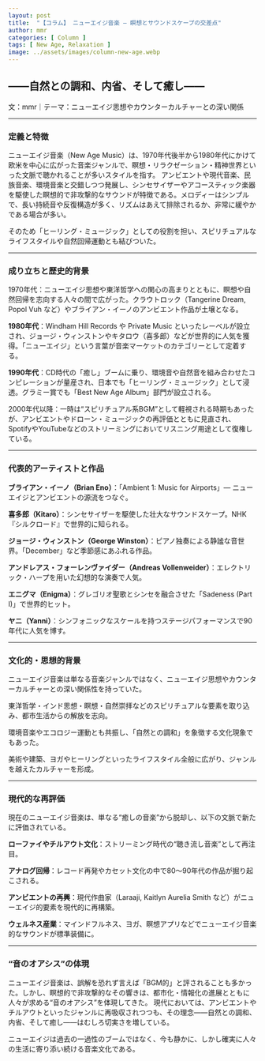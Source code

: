 ```yaml
---
layout: post
title:  "【コラム】 ニューエイジ音楽 ― 瞑想とサウンドスケープの交差点"
author: mmr
categories: [ Column ]
tags: [ New Age, Relaxation ]
image: ../assets/images/column-new-age.webp
---
```


## ――自然との調和、内省、そして癒し――


文：mmr｜テーマ：ニューエイジ思想やカウンターカルチャーとの深い関係

<hr>

### 定義と特徴

ニューエイジ音楽（New Age Music）は、1970年代後半から1980年代にかけて欧米を中心に広がった音楽ジャンルで、瞑想・リラクゼーション・精神世界といった文脈で聴かれることが多いスタイルを指す。
アンビエントや現代音楽、民族音楽、環境音楽と交錯しつつ発展し、シンセサイザーやアコースティック楽器を駆使した瞑想的で非攻撃的なサウンドが特徴である。メロディーはシンプルで、長い持続音や反復構造が多く、リズムはあえて排除されるか、非常に緩やかである場合が多い。

そのため「ヒーリング・ミュージック」としての役割を担い、スピリチュアルなライフスタイルや自然回帰運動とも結びついた。

<hr>

### 成り立ちと歴史的背景

1970年代：ニューエイジ思想や東洋哲学への関心の高まりとともに、瞑想や自然回帰を志向する人々の間で広がった。クラウトロック（Tangerine Dream, Popol Vuh など）やブライアン・イーノのアンビエント作品が土壌となる。

**1980年代**：Windham Hill Records や Private Music といったレーベルが設立され、ジョージ・ウィンストンやキタロウ（喜多郎）などが世界的に人気を獲得。「ニューエイジ」という言葉が音楽マーケットのカテゴリーとして定着する。

**1990年代**：CD時代の「癒し」ブームに乗り、環境音や自然音を組み合わせたコンピレーションが量産され、日本でも「ヒーリング・ミュージック」として浸透。グラミー賞でも「Best New Age Album」部門が設立される。

2000年代以降：一時は“スピリチュアル系BGM”として軽視される時期もあったが、アンビエントやドローン・ミュージックの再評価とともに見直され、SpotifyやYouTubeなどのストリーミングにおいてリスニング用途として復権している。

<hr>

### 代表的アーティストと作品

**ブライアン・イーノ（Brian Eno）**：「Ambient 1: Music for Airports」― ニューエイジとアンビエントの源流をつなぐ。

**喜多郎（Kitaro）**：シンセサイザーを駆使した壮大なサウンドスケープ。NHK『シルクロード』で世界的に知られる。

**ジョージ・ウィンストン（George Winston）**：ピアノ独奏による静謐な音世界。「December」など季節感にあふれる作品。

**アンドレアス・フォーレンヴァイダー（Andreas Vollenweider）**：エレクトリック・ハープを用いた幻想的な演奏で人気。

**エニグマ（Enigma）**：グレゴリオ聖歌とシンセを融合させた「Sadeness (Part I)」で世界的ヒット。

**ヤニ（Yanni）**：シンフォニックなスケールを持つステージパフォーマンスで90年代に人気を博す。

<hr>

### 文化的・思想的背景

ニューエイジ音楽は単なる音楽ジャンルではなく、ニューエイジ思想やカウンターカルチャーとの深い関係性を持っていた。

東洋哲学・インド思想・瞑想・自然崇拝などのスピリチュアルな要素を取り込み、都市生活からの解放を志向。

環境音楽やエコロジー運動とも共振し、「自然との調和」を象徴する文化現象でもあった。

美術や建築、ヨガやヒーリングといったライフスタイル全般に広がり、ジャンルを越えたカルチャーを形成。

<hr>

### 現代的な再評価

現在のニューエイジ音楽は、単なる“癒しの音楽”から脱却し、以下の文脈で新たに評価されている。

**ローファイやチルアウト文化**：ストリーミング時代の“聴き流し音楽”として再注目。

**アナログ回帰**：レコード再発やカセット文化の中で80〜90年代の作品が掘り起こされる。

**アンビエントの再興**：現代作曲家（Laraaji, Kaitlyn Aurelia Smith など）がニューエイジ的要素を現代的に再構築。

**ウェルネス産業**：マインドフルネス、ヨガ、瞑想アプリなどでニューエイジ音楽的なサウンドが標準装備に。

<hr>

### “音のオアシス”の体現

ニューエイジ音楽は、誤解を恐れず言えば「BGM的」と評されることも多かった。しかし、瞑想的で非攻撃的なその響きは、都市化・情報化の進展とともに人々が求める“音のオアシス”を体現してきた。
現代においては、アンビエントやチルアウトといったジャンルに再吸収されつつも、その理念――自然との調和、内省、そして癒し――はむしろ切実さを増している。

ニューエイジは過去の一過性のブームではなく、今も静かに、しかし確実に人々の生活に寄り添い続ける音楽文化である。